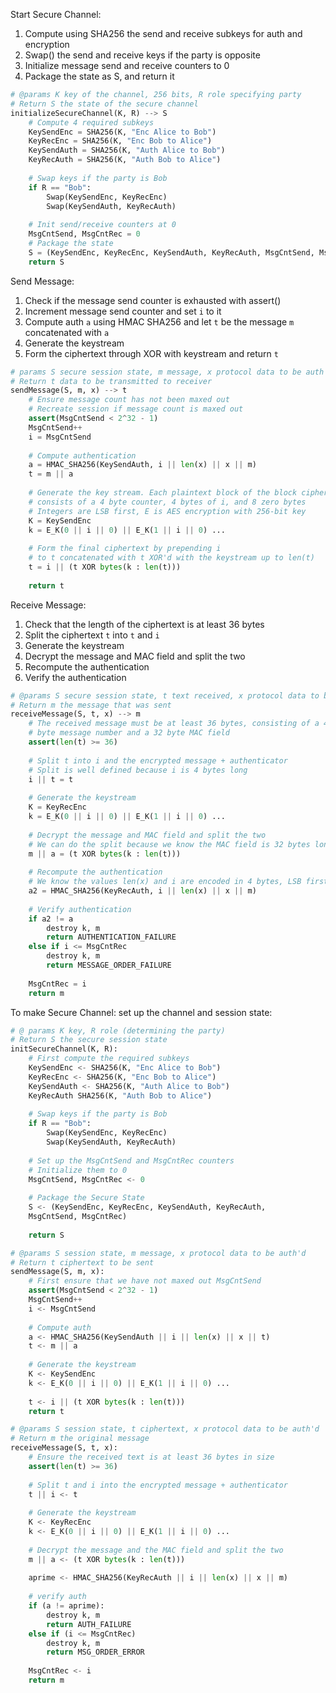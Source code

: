Start Secure Channel:
1) Compute using SHA256 the send and receive subkeys for auth and encryption 
2) Swap() the send and receive keys if the party is opposite 
3) Initialize message send and receive counters to 0
4) Package the state as S, and return it
```python
# @params K key of the channel, 256 bits, R role specifying party
# Return S the state of the secure channel
initializeSecureChannel(K, R) --> S
	# Compute 4 required subkeys 
	KeySendEnc = SHA256(K, "Enc Alice to Bob")
	KeyRecEnc = SHA256(K, "Enc Bob to Alice")
	KeySendAuth = SHA256(K, "Auth Alice to Bob")
	KeyRecAuth = SHA256(K, "Auth Bob to Alice")
	
	# Swap keys if the party is Bob
	if R == "Bob":
		Swap(KeySendEnc, KeyRecEnc)
		Swap(KeySendAuth, KeyRecAuth)
		
	# Init send/receive counters at 0
	MsgCntSend, MsgCntRec = 0 
	# Package the state 
	S = (KeySendEnc, KeyRecEnc, KeySendAuth, KeyRecAuth, MsgCntSend, MsgCntRec)
	return S
```

Send Message:
1) Check if the message send counter is exhausted with assert()
2) Increment message send counter and set `i` to it
3) Compute auth `a` using HMAC SHA256 and let `t` be the message `m` concatenated with `a`
4) Generate the keystream
5) Form the ciphertext through XOR with keystream and return `t`
```python 
# params S secure session state, m message, x protocol data to be auth'd 
# Return t data to be transmitted to receiver 
sendMessage(S, m, x) --> t
	# Ensure message count has not been maxed out
	# Recreate session if message count is maxed out
	assert(MsgCntSend < 2^32 - 1)
	MsgCntSend++ 
	i = MsgCntSend 
	
	# Compute authentication
	a = HMAC_SHA256(KeySendAuth, i || len(x) || x || m)
	t = m || a
	
	# Generate the key stream. Each plaintext block of the block cipher 
	# consists of a 4 byte counter, 4 bytes of i, and 8 zero bytes 
	# Integers are LSB first, E is AES encryption with 256-bit key 
	K = KeySendEnc 
	k = E_K(0 || i || 0) || E_K(1 || i || 0) ... 
	
	# Form the final ciphertext by prepending i 
	# to t concatenated with t XOR'd with the keystream up to len(t)
	t = i || (t XOR bytes(k : len(t)))
	
	return t
```

Receive Message:
1) Check that the length of the ciphertext is at least 36 bytes 
2) Split the ciphertext `t` into `t` and `i`
3) Generate the keystream
4) Decrypt the message and MAC field and split the two 
5) Recompute the authentication 
6) Verify the authentication
```python 
# @params S secure session state, t text received, x protocol data to be auth'd
# Return m the message that was sent 
receiveMessage(S, t, x) --> m 
	# The received message must be at least 36 bytes, consisting of a 4
	# byte message number and a 32 byte MAC field 
	assert(len(t) >= 36)
	
	# Split t into i and the encrypted message + authenticator 
	# Split is well defined because i is 4 bytes long
	i || t = t
	
	# Generate the keystream 
	K = KeyRecEnc
	k = E_K(0 || i || 0) || E_K(1 || i || 0) ... 
	
	# Decrypt the message and MAC field and split the two 
	# We can do the split because we know the MAC field is 32 bytes long 
	m || a = (t XOR bytes(k : len(t))) 
	
	# Recompute the authentication 
	# We know the values len(x) and i are encoded in 4 bytes, LSB first 
	a2 = HMAC_SHA256(KeyRecAuth, i || len(x) || x || m)
	
	# Verify authentication 
	if a2 != a
		destroy k, m
		return AUTHENTICATION_FAILURE
	else if i <= MsgCntRec 
		destroy k, m
		return MESSAGE_ORDER_FAILURE 
	
	MsgCntRec = i 
	return m 
```






To make Secure Channel: set up the channel and session state:






```Python
# @ params K key, R role (determining the party)
# Return S the secure session state
initSecureChannel(K, R): 
	# First compute the required subkeys 
	KeySendEnc <- SHA256(K, "Enc Alice to Bob")
	KeyRecEnc <- SHA256(K, "Enc Bob to Alice")
	KeySendAuth <- SHA256(K, "Auth Alice to Bob")
	KeyRecAuth SHA256(K, "Auth Bob to Alice")
	
	# Swap keys if the party is Bob
	if R == "Bob":
		Swap(KeySendEnc, KeyRecEnc)
		Swap(KeySendAuth, KeyRecAuth)
	
	# Set up the MsgCntSend and MsgCntRec counters 
	# Initialize them to 0
	MsgCntSend, MsgCntRec <- 0
	
	# Package the Secure State 
	S <- (KeySendEnc, KeyRecEnc, KeySendAuth, KeyRecAuth, 
	MsgCntSend, MsgCntRec)
	
	return S 
```
```Python 
# @params S session state, m message, x protocol data to be auth'd 
# Return t ciphertext to be sent 
sendMessage(S, m, x):
	# First ensure that we have not maxed out MsgCntSend 
	assert(MsgCntSend < 2^32 - 1)
	MsgCntSend++ 
	i <- MsgCntSend 
	
	# Compute auth 
	a <- HMAC_SHA256(KeySendAuth || i || len(x) || x || t)
	t <- m || a 
	
	# Generate the keystream 
	K <- KeySendEnc
	k <- E_K(0 || i || 0) || E_K(1 || i || 0) ... 
	
	t <- i || (t XOR bytes(k : len(t)))
	return t
```
```Python 
# @params S session state, t ciphertext, x protocol data to be auth'd 
# Return m the original message 
receiveMessage(S, t, x): 
	# Ensure the received text is at least 36 bytes in size
	assert(len(t) >= 36)
	
	# Split t and i into the encrypted message + authenticator
	t || i <- t
	
	# Generate the keystream 
	K <- KeyRecEnc
	k <- E_K(0 || i || 0) || E_K(1 || i || 0) ...
	
	# Decrypt the message and the MAC field and split the two 
	m || a <- (t XOR bytes(k : len(t)))
	
	aprime <- HMAC_SHA256(KeyRecAuth || i || len(x) || x || m)
	
	# verify auth 
	if (a != aprime): 
		destroy k, m
		return AUTH_FAILURE 
	else if (i <= MsgCntRec)
		destroy k, m 
		return MSG_ORDER_ERROR 
	
	MsgCntRec <- i 
	return m
```



































